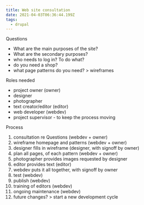 ```yaml
---
title: Web site consultation
date: 2021-04-03T06:36:44.199Z
tags:
  - drupal
---
```

Questions
* What are the main purposes of the site?
* What are the secondary purposes?
* who needs to log in? To do what?
* do you need a shop?
* what page patterns do you need? > wireframes

Roles needed
* project owner (owner)
* designer
* photographer
* text creator/editor (editor)
* web developer (webdev)
* project supervisor - to keep the process moving

Process
1. consultation re Questions (webdev + owner)
1. wireframe homepage and patterns (webdev + owner)
1. designer fills in wireframe (designer, with signoff by owner)
1. plan all pages, of each pattern (webdev + owner)
1. photographer provides images requested by designer
1. editor provides text (editor)
1. webdev puts it all together, with signoff by owner
1. test (webdev)
1. publish (webdev)
1. training of editors (webdev)
1. ongoing maintenance (webdev)
1. future changes? > start a new development cycle



